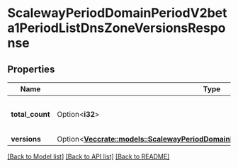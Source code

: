 # ScalewayPeriodDomainPeriodV2beta1PeriodListDnsZoneVersionsResponse

## Properties

Name | Type | Description | Notes
------------ | ------------- | ------------- | -------------
**total_count** | Option<**i32**> | The total number of DNS zones versions | [optional]
**versions** | Option<[**Vec<crate::models::ScalewayPeriodDomainPeriodV2beta1PeriodDnsZoneVersion>**](scaleway.domain.v2beta1.DNSZoneVersion.md)> |  | [optional]

[[Back to Model list]](../README.md#documentation-for-models) [[Back to API list]](../README.md#documentation-for-api-endpoints) [[Back to README]](../README.md)


